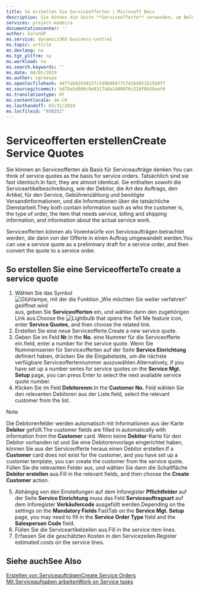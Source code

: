 ```yaml
---
title: So erstellen Sie Serviceofferten | Microsoft Docs
description: Sie können die Seite **Serviceofferte** verwenden, um Belege zu erstellen, in die Sie Informationen über den Service (Reparatur und Wartung) von Serviceartikeln auf Debitorenanfrage eingeben. Serviceofferten können als Vorentwürfe von Serviceaufträgen betrachtet werden, die dann von der Offerte in einen Auftrag umgewandelt werden.
services: project-madeira
documentationcenter: ''
author: SorenGP
ms.service: dynamics365-business-central
ms.topic: article
ms.devlang: na
ms.tgt_pltfrm: na
ms.workload: na
ms.search.keywords: ''
ms.date: 04/01/2019
ms.author: sgroespe
ms.openlocfilehash: 44ffab92930237c5496860771f41b4951b15b0ff
ms.sourcegitcommit: bd78a5d990c9e83174da1409076c22df8b35eafd
ms.translationtype: HT
ms.contentlocale: de-CH
ms.lasthandoff: 03/31/2019
ms.locfileid: "930251"
---
```

# <a name="create-service-quotes"></a><span data-ttu-id="13d0d-104">Serviceofferten erstellen</span><span class="sxs-lookup"><span data-stu-id="13d0d-104">Create Service Quotes</span></span>
<span data-ttu-id="13d0d-105">Sie können an Serviceofferten als Basis für Serviceaufträge denken.</span><span class="sxs-lookup"><span data-stu-id="13d0d-105">You can think of service quotes as the basis for service orders.</span></span> <span data-ttu-id="13d0d-106">Tatsächlich sind sie fast identisch.</span><span class="sxs-lookup"><span data-stu-id="13d0d-106">In fact, they are almost identical.</span></span> <span data-ttu-id="13d0d-107">Sie enthalten sowohl die Serviceartikelbeschreibung, wie der Debitor, die Art des Auftrags, den Artikel, für den Service, Gebührenzählung und benötigte Versandinformationen, und die Informationen über die tatsächliche Dienstarbeit.</span><span class="sxs-lookup"><span data-stu-id="13d0d-107">They both contain information such as who the customer is, the type of order, the item that needs service, billing and shipping information, and information about the actual service work.</span></span>
 
<span data-ttu-id="13d0d-108">Serviceofferten können als Vorentwürfe von Serviceaufträgen betrachtet werden, die dann von der Offerte in einen Auftrag umgewandelt werden.</span><span class="sxs-lookup"><span data-stu-id="13d0d-108">You can use a service quote as a preliminary draft for a service order, and then convert the quote to a service order.</span></span>  
  
## <a name="to-create-a-service-quote"></a><span data-ttu-id="13d0d-109">So erstellen Sie eine Serviceofferte</span><span class="sxs-lookup"><span data-stu-id="13d0d-109">To create a service quote</span></span>  
1. <span data-ttu-id="13d0d-110">Wählen Sie das Symbol ![Glühlampe, mit der die Funktion „Wie möchten Sie weiter verfahren“ geöffnet wird](media/ui-search/search_small.png "Wie möchten Sie weiter verfahren?") aus, geben Sie **Serviceofferten** ein, und wählen dann den zugehörigen Link aus.</span><span class="sxs-lookup"><span data-stu-id="13d0d-110">Choose the ![Lightbulb that opens the Tell Me feature](media/ui-search/search_small.png "Tell me what you want to do") icon, enter **Service Quotes**, and then choose the related link.</span></span>  
2. <span data-ttu-id="13d0d-111">Erstellen Sie eine neue Serviceofferte.</span><span class="sxs-lookup"><span data-stu-id="13d0d-111">Create a new service quote.</span></span>  
3. <span data-ttu-id="13d0d-112">Geben Sie im Feld **Nr.**</span><span class="sxs-lookup"><span data-stu-id="13d0d-112">In the **No.**</span></span> <span data-ttu-id="13d0d-113">eine Nummer für die Serviceofferte ein.</span><span class="sxs-lookup"><span data-stu-id="13d0d-113">field, enter a number for the service quote.</span></span> <span data-ttu-id="13d0d-114">Wenn Sie Nummernserien für Serviceofferten auf der Seite **Service Einrichtung** definiert haben, drücken Sie die Eingabetaste, um die nächste verfügbare Serviceoffertennummer auszuwählen.</span><span class="sxs-lookup"><span data-stu-id="13d0d-114">Alternatively, if you have set up a number series for service quotes on the **Service Mgt. Setup** page, you can press Enter to select the next available service quote number.</span></span>  
4. <span data-ttu-id="13d0d-115">Klicken Sie im Feld **Debitorennr.**</span><span class="sxs-lookup"><span data-stu-id="13d0d-115">In the **Customer No.**</span></span>  <span data-ttu-id="13d0d-116">Feld wählen Sie den relevanten Debitoren aus der Liste.</span><span class="sxs-lookup"><span data-stu-id="13d0d-116">field, select the relevant customer from the list.</span></span>  

  > [!Note]  
  >  <span data-ttu-id="13d0d-117">Die Debitorenfelder werden automatisch mit Informationen aus der Karte **Debitor** gefüllt.</span><span class="sxs-lookup"><span data-stu-id="13d0d-117">The customer fields are filled in automatically with information from the **Customer** card.</span></span> <span data-ttu-id="13d0d-118">Wenn keine **Debitor**-Karte für den Debitor vorhanden ist und Sie eine Debitorenvorlage eingerichtet haben, können Sie aus der Serviceofferte heraus einen Debitor erstellen.</span><span class="sxs-lookup"><span data-stu-id="13d0d-118">If a **Customer** card does not exist for the customer, and you have set up a customer template, you can create the customer from the service quote.</span></span> <span data-ttu-id="13d0d-119">Füllen Sie die relevanten Felder aus, und wählen Sie dann die Schaltfläche **Debitor erstellen** aus.</span><span class="sxs-lookup"><span data-stu-id="13d0d-119">Fill in the relevant fields, and then choose the **Create Customer** action.</span></span>  
  
5. <span data-ttu-id="13d0d-120">Abhängig von den Einstellungen auf dem Inforegister **Pflichtfelder** auf der Seite **Service Einrichtung** muss das Feld **Serviceauftragsart** auf dem Inforegister **Verkäufercode** ausgefüllt werden.</span><span class="sxs-lookup"><span data-stu-id="13d0d-120">Depending on the settings on the **Mandatory Fields** FastTab on the **Service Mgt. Setup** page, you may need to fill in the **Service Order Type** field and the **Salesperson Code** field.</span></span>  
6. <span data-ttu-id="13d0d-121">Füllen Sie die Serviceartikelzeilen aus.</span><span class="sxs-lookup"><span data-stu-id="13d0d-121">Fill in the service item lines.</span></span>  
7. <span data-ttu-id="13d0d-122">Erfassen Sie die geschätzten Kosten in den Servicezeilen.</span><span class="sxs-lookup"><span data-stu-id="13d0d-122">Register estimated costs on the service lines.</span></span>  
  
## <a name="see-also"></a><span data-ttu-id="13d0d-123">Siehe auch</span><span class="sxs-lookup"><span data-stu-id="13d0d-123">See Also</span></span>  
[<span data-ttu-id="13d0d-124">Erstellen von Serviceaufträgen</span><span class="sxs-lookup"><span data-stu-id="13d0d-124">Create Service Orders</span></span>](service-how-to-create-service-orders.md)  
[<span data-ttu-id="13d0d-125">Mit Serviceaufgaben arbeiten</span><span class="sxs-lookup"><span data-stu-id="13d0d-125">Work on Service tasks</span></span>](service-how-to-work-on-service-tasks.md)  

 